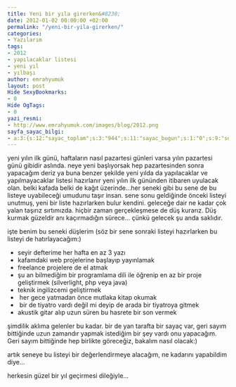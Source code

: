 ```yaml
---
title: Yeni bir yıla girerken&#8230;
date: 2012-01-02 00:00:00 +02:00
permalink: "/yeni-bir-yila-girerken/"
categories:
- Yazılarım
tags:
- 2012
- yapılacaklar listesi
- yeni yıl
- yılbaşı
author: emrahyumuk
layout: post
Hide SexyBookmarks:
- 0
Hide OgTags:
- 0
yazi_resmi:
- http://www.emrahyumuk.com/images/blog/2012.png
sayfa_sayac_bilgi:
- a:3:{s:12:"sayac_toplam";s:3:"944";s:11:"sayac_bugun";s:1:"0";s:9:"son_okuma";s:10:"1364905765";}
---
```


yeni yılın ilk günü, haftaların nasıl pazartesi günleri varsa yılın pazartesi günü gibidir aslında. neye yeni başlıyorsak hep pazartesinden sonra yapacağım deriz ya buna benzer şekilde yeni yılda da yapılacaklar ve yapılmayacaklar listesi hazırlanır yeni yılın ilk gününden itibaren uyulacak olan. belki kafada belki de kağıt üzerinde&#8230;her seneki gibi bu sene de bu listeye uyabileceği umudunu taşır insan. sene sonu geldiğinde önceki listeyi unutmuş, yeni bir liste hazırlarken bulur kendini. geleceğe dair ne kadar çok yalan taşırız sırtımızda. hiçbir zaman gerçekleşmese de düş kurarız. Düş kurmak güzeldir anı kaçırmadığın sürece&#8230; çünkü gelecek şu anda saklıdır.

<!--more-->

işte benim bu seneki düşlerim (söz bir sene sonraki listeyi hazırlarken bu listeyi de hatırlayacağım:)

- seyir defterime her hafta en az 3 yazı  
- kafamdaki web projelerine başlayıp yayınlamak  
- freelance projelere de el atmak  
- şu an bilmediğim bir programlama dili ile öğrenip en az bir proje geliştirmek (silverlight, php veya java)  
- teknik ingilizcemi geliştirmek  
-  her gece yatmadan önce mutlaka kitap okumak  
-  bir de tiyatro vardı değil mi deyip de arada bir tiyatroya gitmek  
- akustik gitar alıp uzun süren bu hasrete bir son vermek

şimdilik aklıma gelenler bu kadar. bir de yan tarafta bir sayaç var, geri sayım bittiğinde uzun zamandır yapmak istediğim bir şey vardı onu yapacağım. Geri sayım bittiğinde hep birlikte göreceğiz, bakalım nasıl olacak:)

artık seneye bu listeyi bir değerlendirmeye alacağım, ne kadarını yapabildim diye&#8230;

herkesin güzel bir yıl geçirmesi dileğiyle&#8230;

&nbsp;

&nbsp;